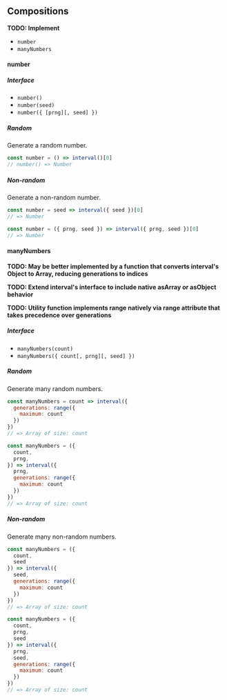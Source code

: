 ## Compositions
**TODO: Implement**

* `number`
* `manyNumbers`

#### number
##### Interface
* `number()`
* `number(seed)`
* `number({ [prng][, seed] })`

##### Random
Generate a random number.

```javascript
const number = () => interval()[0]
// number() => Number
```

##### Non-random
Generate a non-random number.

```javascript
const number = seed => interval({ seed })[0]
// => Number
```

```javascript
const number = ({ prng, seed }) => interval({ prng, seed })[0]
// => Number
```

#### manyNumbers
**TODO: May be better implemented by a function that converts interval's Object to Array, reducing generations to indices**

**TODO: Extend interval's interface to include native asArray or asObject behavior**

**TODO: Utility function implements range natively via range attribute that takes precedence over generations**

##### Interface
* `manyNumbers(count)`
* `manyNumbers({ count[, prng][, seed] })`

##### Random
Generate many random numbers.

```javascript
const manyNumbers = count => interval({
  generations: range({
    maximum: count
  })
})
// => Array of size: count

const manyNumbers = ({
  count,
  prng,
}) => interval({
  prng,
  generations: range({
    maximum: count
  })
})
// => Array of size: count
```

##### Non-random
Generate many non-random numbers.

```javascript
const manyNumbers = ({
  count,
  seed
}) => interval({
  seed,
  generations: range({
    maximum: count
  })
})
// => Array of size: count
```

```javascript
const manyNumbers = ({
  count,
  prng,
  seed
}) => interval({
  prng,
  seed,
  generations: range({
    maximum: count
  })
})
// => Array of size: count
```

